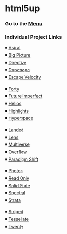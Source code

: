 # html5up

### Go to the [Menu](https://mridul2820.github.io/html5up/.)

### Individual Project Links

◾ [Astral](https://mridul2820.github.io/html5up/html5up/html5up-astral/index.html)
<br/>
◾ [Big Picture](https://mridul2820.github.io/html5up/html5up/html5up-big-picture/index.html)
<br/>
◾ [Directive](https://mridul2820.github.io/html5up/html5up/html5up-directive/index.html)
<br/>
◾ [Dopetrope](https://mridul2820.github.io/html5up/html5up/html5up-dopetrope/index.html)
<br/>
◾ [Escape Velocity](https://mridul2820.github.io/html5up/html5up/html5up-escape-velocity/index.html)
<br/>

◾ [Forty](https://mridul2820.github.io/html5up/html5up/html5up-forty/index.html)
<br/>
◾ [Future Imperfect](https://mridul2820.github.io/html5up/html5up/html5up-future-imperfect/index.html)
<br/>
◾ [Helios](https://mridul2820.github.io/html5up/html5up/html5up-helios/index.html)
<br/>
◾ [Highlights](https://mridul2820.github.io/html5up/html5up/html5up-highlights/index.html)
<br/>
◾ [Hyperspace](https://mridul2820.github.io/html5up/html5up/html5up-hyperspace/index.html)
<br/>


◾ [Landed](https://mridul2820.github.io/html5up/html5up/html5up-landed/index.html)
<br/>
◾ [Lens](https://mridul2820.github.io/html5up/html5up/html5up-lens/index.html)
<br/>
◾ [Multiverse](https://mridul2820.github.io/html5up/html5up/html5up-multiverse/index.html)
<br/>
◾ [Overflow](https://mridul2820.github.io/html5up/html5up/html5up-overflow/index.html)
<br/>
◾ [Paradigm Shift](https://mridul2820.github.io/html5up/html5up/html5up-paradigm-shift/index.html)
<br/>

◾ [Photon](https://mridul2820.github.io/html5up/html5up/html5up-photon/index.html)
<br/>
◾ [Read Only](https://mridul2820.github.io/html5up/html5up/html5up-read-only/index.html)
<br/>
◾ [Solid State](https://mridul2820.github.io/html5up/html5up/html5up-solid-state/index.html)
<br/>
◾ [Spectral](https://mridul2820.github.io/html5up/html5up/html5up-spectral/index.html)
<br/>
◾ [Strata](https://mridul2820.github.io/html5up/html5up/html5up-strata/index.html)
<br/>

◾ [Striped](https://mridul2820.github.io/html5up/html5up/html5up-striped/index.html)
<br/>
◾ [Tessellate](https://mridul2820.github.io/html5up/html5up/html5up-tessellate/index.html)
<br/>
◾ [Twenty](https://mridul2820.github.io/html5up/html5up/html5up-twenty/index.html)
<br/>




